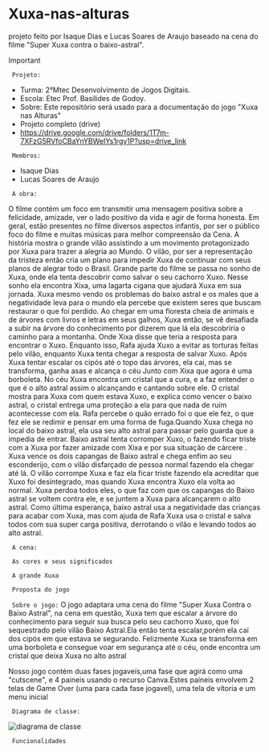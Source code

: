 # Xuxa-nas-alturas
projeto feito por Isaque Dias e Lucas Soares de Araujo baseado na cena do filme "Super Xuxa contra o baixo-astral".

>[!Important]
 > ` Projeto:`
>- Turma: 2°Mtec Desenvolvimento de Jogos Digitais.
>- Escola: Etec Prof. Basilides de Godoy.
>- Sobre: Este repositório será usado para a documentação do jogo "Xuxa nas Alturas"
>- Projeto completo (drive)
>- https://drive.google.com/drive/folders/1T7m-7XFzG5RVfoCBaYnYBWeIYs1rgy1P?usp=drive_link
>
>
> ` Membros:`
>- Isaque Dias
>- Lucas Soares de Araujo
>
>` A obra:`
>
>O filme contém um foco em transmitir uma mensagem positiva sobre a felicidade, amizade, ver o lado positivo da vida e agir de forma honesta. Em geral, estão presentes no filme diversos aspectos infantis, por ser o público foco do filme e muitas músicas para melhor compreensão da Cena.
> A história mostra o grande vilão assistindo a um movimento protagonizado por Xuxa para trazer a alegria ao Mundo. O vilão, por ser a representação da tristeza então cria um plano para impedir Xuxa de continuar com seus planos de alegrar todo o Brasil. Grande parte do filme se passa no sonho de Xuxa, onde ela tenta descobrir como salvar o seu cachorro Xuxo. Nesse sonho ela encontra Xixa, uma lagarta cigana que ajudará Xuxa em sua jornada.
> Xuxa mesmo vendo os problemas do baixo astral e os males que a negatividade leva para o mundo ela percebe que existem seres que buscam restaurar o que foi perdido.
> Ao chegar em uma floresta cheia de animais e de árvores com livros e letras em seus galhos, Xuxa então, se vê desafiada a subir na árvore do conhecimento por dizerem que lá ela descobriria o caminho para a montanha. Onde Xixa disse que teria a resposta para encontrar o Xuxo.
> Enquanto isso, Rafa ajuda Xuxo a evitar as torturas feitas pelo vilão, enquanto Xuxa tenta chegar a resposta de salvar Xuxo. Após Xuxa tentar escalar os cipós até o topo das árvores, ela cai, mas se transforma, ganha asas e alcança o céu Junto com Xixa que agora é uma borboleta.
> No céu Xuxa encontra um cristal que a cura, e a faz entender o que é o alto astral assim o alcançando e cantando sobre ele. O cristal mostra para Xuxa com quem estava Xuxo, e explica como vencer o baixo astral, o cristal entrega uma proteção a ela para que nada de ruim acontecesse com ela.
> Rafa percebe o quão errado foi o que ele fez, o que fez ele se redimir e pensar em uma forma de fuga.Quando Xuxa chega no local do baixo astral, ela usa seu alto astral para passar pelo guarda que a impedia de entrar. Baixo astral tenta corromper Xuxo, o fazendo ficar triste com a Xuxa por fazer amizade com Xixa e por sua situação de cárcere .
> Xuxa vence os dois capangas de Baixo astral e chega enfim ao seu esconderijo, com o vilão disfarçado de pessoa normal fazendo ela chegar até lá. O vilão corrompe Xuxa e faz ela ficar triste fazendo ela acreditar que Xuxo foi desintegrado, mas quando Xuxa encontra Xuxo ela volta ao normal.
> Xuxa perdoa todos eles, o que faz com que os capangas do Baixo astral se voltem contra ele, e se juntem a Xuxa para alcançarem o alto astral.
> Como última esperança, baixo astral usa a negatividade das crianças para acabar com Xuxa, mas com ajuda de Rafa Xuxa usa o cristal e salva todos com sua super carga positiva, derrotando o vilão e levando todos ao alto astral.
>
>` A cena:`
>
>` As cores e seus significados`
>
>` A grande Xuxa`
>
>` Proposta do jogo`
>
>` Sobre o jogo:`
> O jogo adaptara uma cena do filme "Super Xuxa Contra o Baixo Astral", na cena em questão, Xuxa tem que escalar a árvore do conhecimento para seguir sua busca pelo seu cachorro Xuxo, que foi sequestrado pelo vilão Baixo Astral.Ela então tenta escalar,porém ela caí dos cipós em que estava se segurando. Felizmente Xuxa se transforma em uma borboleta e consegue voar em segurança até o céu, onde encontra um cristal que deixa Xuxa no alto astral
>
>Nosso jogo contém duas fases jogaveís,uma fase que agirá como uma "cutscene", e 4 paineis usando o recurso Canva.Estes paíneis envolvem 2 telas de Game Over (uma para cada fase jogavel), uma tela de vítoria e um menu inicial
>
>` Diagrama de classe:`
>
>![diagrama de classe](https://github.com/user-attachments/assets/eb9be692-9635-4c03-959c-b35b235cf6ec)
>
>` Funcionalidades`
